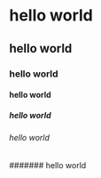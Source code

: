 # hello world  
## hello world          
### hello world      
#### hello world    
##### hello world  
###### hello world      
####### hello world       
